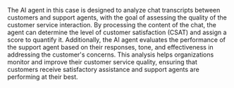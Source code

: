 The AI agent in this case is designed to analyze chat transcripts between customers and support agents, with the goal of assessing the quality of the customer service interaction. By processing the content of the chat, the agent can determine the level of customer satisfaction (CSAT) and assign a score to quantify it. Additionally, the AI agent evaluates the performance of the support agent based on their responses, tone, and effectiveness in addressing the customer's concerns. This analysis helps organizations monitor and improve their customer service quality, ensuring that customers receive satisfactory assistance and support agents are performing at their best.